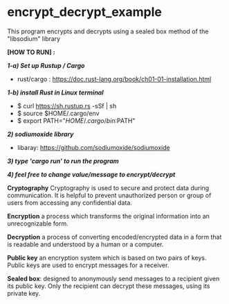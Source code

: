 # encrypt_decrypt_example
This program encrypts and decrypts using a sealed box method of the "libsodium" library


**[HOW TO RUN] :**

***1-a) Set up Rustup / Cargo***
  - rust/cargo : https://doc.rust-lang.org/book/ch01-01-installation.html
  
***1-b) install Rust in Linux terminal***
- $ curl https://sh.rustup.rs -sSf | sh
- $ source $HOME/.cargo/env
- $ export PATH="$HOME/.cargo/bin:$PATH"

***2) sodiumoxide library***
- libaray: https://github.com/sodiumoxide/sodiumoxide

***3) type 'cargo run' to run the program***

***4) feel free to change value/message to encrypt/decrypt***

**Cryptography**
Cryptography is used to secure and protect data during communication. 
It is helpful to prevent unauthorized person or group of users from accessing any confidential data. 

**Encryption** a process which transforms the original information into an unrecognizable form.

**Decryption** a process of converting encoded/encrypted data in a form that is readable and understood by a human or a computer. 

**Public key** an encryption system which is based on two pairs of keys. Public keys are used to encrypt messages for a receiver.

**Sealed box**: designed to anonymously send messages to a recipient given its public key.
Only the recipient can decrypt these messages, using its private key. 
